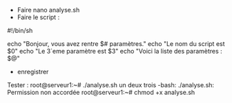 - Faire nano analyse.sh
- Faire le script :

#!/bin/sh

echo "Bonjour, vous avez rentre $# paramètres."
echo "Le nom du script est $0"
echo "Le 3`eme paramètre est $3"
echo "Voici la liste des paramètres : $@"

- enregistrer

Tester :
root@serveur1:~# ./analyse.sh un deux trois
-bash: ./analyse.sh: Permission non accordée
root@serveur1:~# chmod +x analyse.sh
